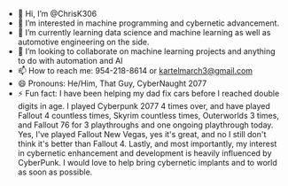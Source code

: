 - 👋 Hi, I’m @ChrisK306
- 👀 I’m interested in machine programming and cybernetic advancement.
- 🌱 I’m currently learning data science and machine learning as well as automotive engineering on the side.
- 💞️ I’m looking to collaborate on machine learning projects and anything to do with automation and AI
- 📫 How to reach me: 954-218-8614 or kartelmarch3@gmail.com
- 😄 Pronouns: He/Him, That Guy, CyberNaught 2077
- ⚡ Fun fact: I have been helping my dad fix cars before I reached double digits in age. I played Cyberpunk 2077 4 times over, and have played Fallout 4 countless times, Skyrim countless times, Outerworlds 3 times, and Fallout 76 for 3 playthroughs and one ongoing playthrough today. Yes, I've played Fallout New Vegas, yes it's great, and no I still don't think it's better than Fallout 4. Lastly, and most importantly, my interest in cybernetic enhancement and development is heavily influenced by CyberPunk. I would love to help bring cybernetic implants and to world as soon as possible. 

<!---
ChrisK306/ChrisK306 is a ✨ special ✨ repository because its `README.md` (this file) appears on your GitHub profile.
You can click the Preview link to take a look at your changes.
--->
